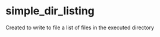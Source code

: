 simple_dir_listing
==================

Created to write to file a list of files in  the executed directory
